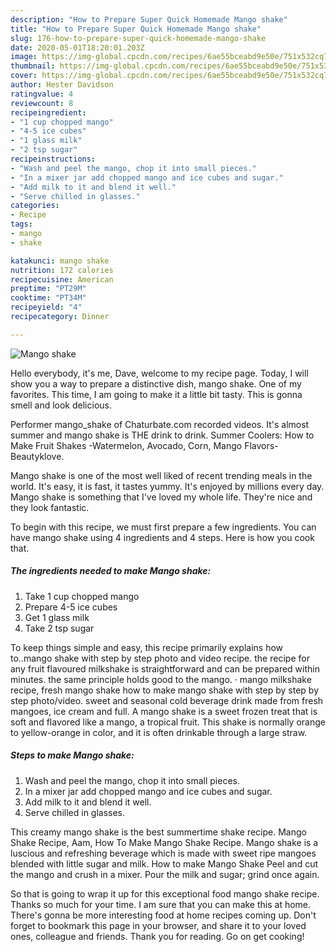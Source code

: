 ```yaml
---
description: "How to Prepare Super Quick Homemade Mango shake"
title: "How to Prepare Super Quick Homemade Mango shake"
slug: 176-how-to-prepare-super-quick-homemade-mango-shake
date: 2020-05-01T18:20:01.203Z
image: https://img-global.cpcdn.com/recipes/6ae55bceabd9e50e/751x532cq70/mango-shake-recipe-main-photo.jpg
thumbnail: https://img-global.cpcdn.com/recipes/6ae55bceabd9e50e/751x532cq70/mango-shake-recipe-main-photo.jpg
cover: https://img-global.cpcdn.com/recipes/6ae55bceabd9e50e/751x532cq70/mango-shake-recipe-main-photo.jpg
author: Hester Davidson
ratingvalue: 4
reviewcount: 8
recipeingredient:
- "1 cup chopped mango"
- "4-5 ice cubes"
- "1 glass milk"
- "2 tsp sugar"
recipeinstructions:
- "Wash and peel the mango, chop it into small pieces."
- "In a mixer jar add chopped mango and ice cubes and sugar."
- "Add milk to it and blend it well."
- "Serve chilled in glasses."
categories:
- Recipe
tags:
- mango
- shake

katakunci: mango shake 
nutrition: 172 calories
recipecuisine: American
preptime: "PT29M"
cooktime: "PT34M"
recipeyield: "4"
recipecategory: Dinner

---
```



![Mango shake](https://img-global.cpcdn.com/recipes/6ae55bceabd9e50e/751x532cq70/mango-shake-recipe-main-photo.jpg)

Hello everybody, it's me, Dave, welcome to my recipe page. Today, I will show you a way to prepare a distinctive dish, mango shake. One of my favorites. This time, I am going to make it a little bit tasty. This is gonna smell and look delicious.

Performer mango_shake of Chaturbate.com recorded videos. It&#39;s almost summer and mango shake is THE drink to drink. Summer Coolers: How to Make Fruit Shakes -Watermelon, Avocado, Corn, Mango Flavors-Beautyklove.

Mango shake is one of the most well liked of recent trending meals in the world. It's easy, it is fast, it tastes yummy. It's enjoyed by millions every day. Mango shake is something that I've loved my whole life. They're nice and they look fantastic.


To begin with this recipe, we must first prepare a few ingredients. You can have mango shake using 4 ingredients and 4 steps. Here is how you cook that.

<!--inarticleads1-->

##### The ingredients needed to make Mango shake:

1. Take 1 cup chopped mango
1. Prepare 4-5 ice cubes
1. Get 1 glass milk
1. Take 2 tsp sugar


To keep things simple and easy, this recipe primarily explains how to..mango shake with step by step photo and video recipe. the recipe for any fruit flavoured milkshake is straightforward and can be prepared within minutes. the same principle holds good to the mango. · mango milkshake recipe, fresh mango shake how to make mango shake with step by step by step photo/video. sweet and seasonal cold beverage drink made from fresh mangoes, ice cream and full. A mango shake is a sweet frozen treat that is soft and flavored like a mango, a tropical fruit. This shake is normally orange to yellow-orange in color, and it is often drinkable through a large straw. 

<!--inarticleads2-->

##### Steps to make Mango shake:

1. Wash and peel the mango, chop it into small pieces.
1. In a mixer jar add chopped mango and ice cubes and sugar.
1. Add milk to it and blend it well.
1. Serve chilled in glasses.


This creamy mango shake is the best summertime shake recipe. Mango Shake Recipe, Aam, How To Make Mango Shake Recipe. Mango shake is a luscious and refreshing beverage which is made with sweet ripe mangoes blended with little sugar and milk. How to make Mango Shake Peel and cut the mango and crush in a mixer. Pour the milk and sugar; grind once again. 

So that is going to wrap it up for this exceptional food mango shake recipe. Thanks so much for your time. I am sure that you can make this at home. There's gonna be more interesting food at home recipes coming up. Don't forget to bookmark this page in your browser, and share it to your loved ones, colleague and friends. Thank you for reading. Go on get cooking!
